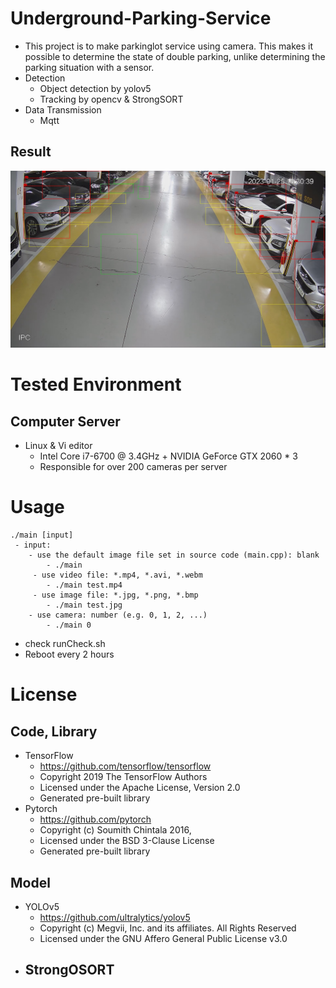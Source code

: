 
# Underground-Parking-Service
- This project is to make parkinglot service using camera. This makes it possible to determine the state of double parking, unlike determining the parking situation with a sensor.
- Detection
    - Object detection by yolov5
    - Tracking by opencv & StrongSORT
- Data Transmission
    - Mqtt


## Result
![Alt text](runs/detect/exp/test_result.jpg)

# Tested Environment
## Computer Server
- Linux & Vi editor
    - Intel Core i7-6700 @ 3.4GHz + NVIDIA GeForce GTX 2060 * 3
    - Responsible for over 200 cameras per server

# Usage
```
./main [input]
 - input:
    - use the default image file set in source code (main.cpp): blank
        - ./main
     - use video file: *.mp4, *.avi, *.webm
        - ./main test.mp4
     - use image file: *.jpg, *.png, *.bmp
        - ./main test.jpg
    - use camera: number (e.g. 0, 1, 2, ...)
        - ./main 0
```

- check runCheck.sh
- Reboot every 2 hours


# License


## Code, Library
- TensorFlow
    - https://github.com/tensorflow/tensorflow
    - Copyright 2019 The TensorFlow Authors
    - Licensed under the Apache License, Version 2.0
    - Generated pre-built library
- Pytorch
    - https://github.com/pytorch
    - Copyright (c) Soumith Chintala 2016, 
    - Licensed under the BSD 3-Clause License
    - Generated pre-built library

## Model
- YOLOv5
    - https://github.com/ultralytics/yolov5
    - Copyright (c) Megvii, Inc. and its affiliates. All Rights Reserved
    - Licensed under the GNU Affero General Public License v3.0
- StrongOSORT
    - 

